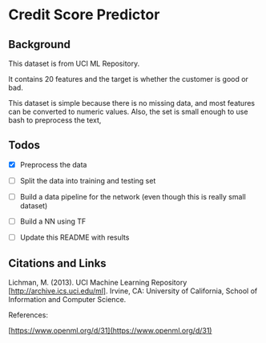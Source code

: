 # Credit Score Predictor
## Background 
This dataset is from UCI ML Repository.

It contains 20 features and the target is whether the customer is good or bad.

This dataset is simple because there is no missing data, and most features can be converted to numeric values. Also, the set is small enough to use bash to preprocess the text, 


## Todos
- [x] Preprocess the data
- [ ] Split the data into training and testing set
- [ ]  Build a data pipeline for the network (even though this is really small dataset)
- [ ] Build a NN using TF
- [ ] Update this README with results


## Citations and Links

Lichman, M. (2013). UCI Machine Learning Repository [http://archive.ics.uci.edu/ml]. Irvine, CA: University of California, School of Information and Computer Science.


References:

[https://www.openml.org/d/31](https://www.openml.org/d/31)

